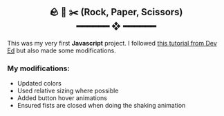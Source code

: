 <h2 align="center">🪨 📄 ✂️ (Rock, Paper, Scissors) <br> ━━━━━━  ❖  ━━━━━━ </h2>

This was my very first **Javascript** project. I followed [this tutorial from Dev Ed](https://youtu.be/qWPtKtYEsN4) but also made some modifications.

### My modifications:
* Updated colors
* Used relative sizing where possible
* Added button hover animations
* Ensured fists are closed when doing the shaking animation
